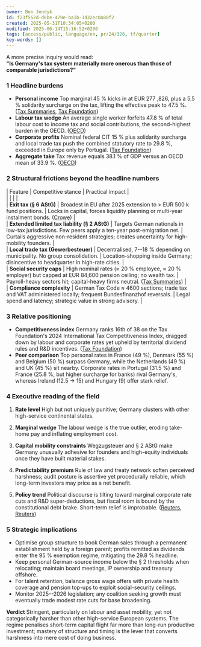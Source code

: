 ```yaml
---
owner: Ben Jendyk
id: f23f552d-d6be-479e-ba1b-3d32ec0a80f2
created: 2025-05-31T10:34:05+0200
modified: 2025-06-14T15:16:52+0200
tags: [access/public, language/en, pr/24/326, tf/quarter]
key-words: []
---
```


A more precise inquiry would read:  
**"Is Germany's tax system materially more onerous than those of comparable jurisdictions?"**

### 1 Headline burdens

- **Personal income** Top marginal 45 % kicks in at EUR 277 ,826, plus a 5.5 % solidarity surcharge on the tax, lifting the effective peak to 47.5 %. ([Tax Summaries](https://taxsummaries.pwc.com/germany/individual/taxes-on-personal-income?utm_source=chatgpt.com), [Tax Foundation](https://taxfoundation.org/data/all/eu/top-personal-income-tax-rates-europe/?utm_source=chatgpt.com))
- **Labour tax wedge** An average single worker forfeits 47.8 % of total labour cost to income tax and social contributions, the second-highest burden in the OECD. ([OECD](https://www.oecd.org/en/publications/taxing-wages-2023_8c99fa4d-en.html?utm_source=chatgpt.com))
- **Corporate profits** Nominal federal CIT 15 % plus solidarity surcharge and local trade tax push the combined statutory rate to 29.8 %, exceeded in Europe only by Portugal. ([Tax Foundation](https://taxfoundation.org/data/all/eu/corporate-tax-rates-europe-2023/?utm_source=chatgpt.com))
- **Aggregate take** Tax revenue equals 38.1 % of GDP versus an OECD mean of 33.9 %. ([OECD](https://www.oecd.org/tax/tax-policy/revenue-statistics-germany.pdf?utm_source=chatgpt.com))

### 2 Structural frictions beyond the headline numbers

| Feature | Competitive stance | Practical impact |  
| | | |  
| **Exit tax (§ 6 AStG)** | Broadest in EU after 2025 extension to > EUR 500 k fund positions. | Locks in capital, forces liquidity planning or multi-year instalment bonds. ([Crowe](https://www.crowe.com/de/kleeberg/news/new-exit-taxation-?utm_source=chatgpt.com)) |  
| **Extended limited tax liability (§ 2 AStG)** | Targets German nationals in low-tax jurisdictions. Few peers apply a ten-year post-emigration net. | Curtails aggressive non-resident strategies; creates uncertainty for high-mobility founders. |  
| **Local trade tax (Gewerbesteuer)** | Decentralised, 7--18 % depending on municipality. No group consolidation. | Location-shopping inside Germany; disincentive to headquarter in high-rate cities. |  
| **Social security caps** | High nominal rates (≈ 20 % employee, ≈ 20 % employer) but capped at EUR 84,600 pension ceiling; no wealth tax. | Payroll-heavy sectors hit; capital-heavy firms neutral. ([Tax Summaries](https://taxsummaries.pwc.com/germany/individual/other-taxes?utm_source=chatgpt.com)) |  
| **Compliance complexity** | German Tax Code ≈ 4600 sections; trade tax and VAT administered locally; frequent Bundesfinanzhof reversals. | Legal spend and latency; strategic value in strong advisory. |

### 3 Relative positioning

- **Competitiveness index** Germany ranks 16th of 38 on the Tax Foundation's 2024 International Tax Competitiveness Index, dragged down by labour and corporate rates yet upheld by territorial dividend rules and R&D incentives. ([Tax Foundation](https://taxfoundation.org/location/germany/?utm_source=chatgpt.com))
- **Peer comparison** Top personal rates in France (49 %), Denmark (55 %) and Belgium (50 %) surpass Germany, while the Netherlands (49 %) and UK (45 %) sit nearby. Corporate rates in Portugal (31.5 %) and France (25.8 %, but higher surcharge for banks) rival Germany's, whereas Ireland (12.5 → 15) and Hungary (9) offer stark relief.

### 4 Executive reading of the field

1. **Rate level** High but not uniquely punitive; Germany clusters with other high-service continental states.

2. **Marginal wedge** The labour wedge is the true outlier, eroding take-home pay and inflating employment cost.

3. **Capital mobility constraints** Wegzugsteuer and § 2 AStG make Germany unusually adhesive for founders and high-equity individuals once they have built material stakes.

4. **Predictability premium** Rule of law and treaty network soften perceived harshness; audit posture is assertive yet procedurally reliable, which long-term investors may price as a net benefit.

5. **Policy trend** Political discourse is tilting toward marginal corporate rate cuts and R&D super-deductions, but fiscal room is bound by the constitutional debt brake. Short-term relief is improbable. ([Reuters](https://www.reuters.com/world/europe/what-upcoming-election-means-corporate-germany-2025-02-18/?utm_source=chatgpt.com), [Reuters](https://www.reuters.com/markets/europe/tricky-german-coalition-talks-augur-more-economic-pain-2025-02-23/?utm_source=chatgpt.com))

### 5 Strategic implications

- Optimise group structure to book German sales through a permanent establishment held by a foreign parent; profits remitted as dividends enter the 95 % exemption regime, mitigating the 29.8 % headline.
- Keep personal German-source income below the § 2 thresholds when relocating; maintain board meetings, IP ownership and treasury offshore.
- For talent retention, balance gross wage offers with private health coverage and pension top-ups to exploit social-security ceilings.
- Monitor 2025--2026 legislation; any coalition seeking growth must eventually trade modest rate cuts for base broadening.

**Verdict** Stringent, particularly on labour and asset mobility, yet not categorically harsher than other high-service European systems. The regime penalises short-term capital flight far more than long-run productive investment; mastery of structure and timing is the lever that converts harshness into mere cost of doing business.